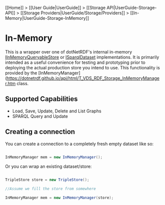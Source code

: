 [[Home]] > [[User Guide|UserGuide]] > [[Storage API|UserGuide-Storage-API]] > [[Storage Providers|UserGuide/Storage/Providers]] > [[In-Memory|UserGuide-Storage-InMemory]]

# In-Memory 

This is a wrapper over one of dotNetRDF's internal in-memory [IInMemoryQueryableStore](http://www.dotnetrdf.org/api/index.asp?Topic=VDS.RDF.IInMemoryQueryableStore) or [ISparqlDataset](http://www.dotnetrdf.org/api/index.asp?Topic=VDS.RDF.Query.Datasets.ISparqlDataset) implementations.  It is primarily intended as a useful convenience for testing and prototyping prior to deploying the actual production store you intend to use.  This functionality is provided by the [InMemoryManager](https://dotnetrdf.github.io/api/html/T_VDS_RDF_Storage_InMemoryManager.htm class.

## Supported Capabilities 

* Load, Save, Update, Delete and List Graphs
* SPARQL Query and Update

## Creating a connection 

You can create a connection to a completely fresh empty dataset like so:

```csharp

InMemoryManager mem = new InMemoryManager();
```

Or you can wrap an existing dataset/store:

```csharp

TripleStore store = new TripleStore();

//Assume we fill the store from somewhere

InMemoryManager mem = new InMemoryManager(store);
```